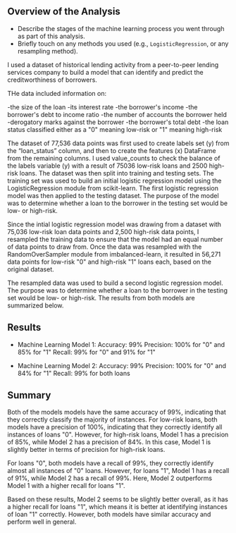 ## Overview of the Analysis

* Describe the stages of the machine learning process you went through as part of this analysis.
* Briefly touch on any methods you used (e.g., `LogisticRegression`, or any resampling method).

I used a dataset of historical lending activity from a peer-to-peer lending services company to build a model that can identify and predict the creditworthiness of borrowers.

THe data included information on:

-the size of the loan
-its interest rate
-the borrower's income
-the borrower's debt to income ratio
-the number of accounts the borrower held
-derogatory marks against the borrower
-the borrower's total debt
-the loan status classified either as a "0" meaning low-risk or "1" meaning high-risk 

The dataset of 77,536 data points was first used to create labels set (y) from the “loan_status” column, and then to create the features (x) DataFrame from the remaining columns. I used value_counts to check the balance of the labels variable (y) with a result of 75036 low-risk loans and 2500 high-risk loans.  The dataset was then split into training and testing sets. The training set was used to build an initial logistic regression model using the LogisticRegression module from scikit-learn. The first logistic regression model was then applied to the testing dataset. The purpose of the model was to determine whether a loan to the borrower in the testing set would be low- or high-risk.

Since the intial logistic regression model was drawing from a dataset with 75,036 low-risk loan data points and 2,500 high-risk data points, I resampled the training data to ensure that the model had an equal number of data points to draw from.  Once the data was resampled with the RandomOverSampler module from imbalanced-learn, it resulted in 56,271 data points for low-risk "0" and high-risk "1" loans each, based on the original dataset.

The resampled data was used to build a second logistic regression model. The purpose was to determine whether a loan to the borrower in the testing set would be low- or high-risk. The results from both models are summarized below.

## Results

* Machine Learning Model 1:
  Accuracy: 99%
  Precision: 100% for "0" and 85% for "1"
  Recall: 99% for "0" and 91% for "1"
  
* Machine Learning Model 2:
  Accuracy: 99%
  Precision: 100% for "0" and 84% for "1"
  Recall: 99% for both loans
  
## Summary

Both of the models models have the same accuracy of 99%, indicating that they correctly classify the majority of instances.  For low-risk loans, both models have a precision of 100%, indicating that they correctly identify all instances of loans "0". However, for high-risk loans, Model 1 has a precision of 85%, while Model 2 has a precision of 84%. In this case, Model 1 is slightly better in terms of precision for high-risk loans.

For loans "0", both models have a recall of 99%, they correctly identify almost all instances of "0" loans. However, for loans "1", Model 1 has a recall of 91%, while Model 2 has a recall of 99%. Here, Model 2 outperforms Model 1 with a higher recall for loans "1".

Based on these results, Model 2 seems to be slightly better overall, as it has a higher recall for loans "1", which means it is better at identifying instances of loan "1" correctly. However, both models have similar accuracy and perform well in general. 
